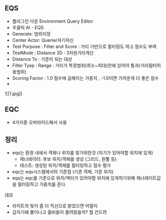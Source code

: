 ## EQS
- 플러그인 다운 Environment Query Editor
- 우클릭 AI - EQS
- Generate: 범위지정
- Center Actor: Querier자기자신
- Test Purpose : Filter and Score : 거리 기반으로 필터링도 하고 점수도 부여 
- TestMode : Distance 3D : 3차원거리계산 
- Distance To : 기준이 되는 대상 
- Filter Tyep : Range : 거리가 특정범위(최소~최대)안에 있어야 통과(거리필터허용범위) 
- Scoring Factor : 1.0 점수에 곱해지는 가중치 , -1.0이면 가까운게 더 좋은 점수
- 
![[1.jpg]]
## EQC
- 4가지중 오버라이드해서 사용



## 정리
- eqs는 환경 내에서 객체나 위치를 찾기위한것 (자기가 있어야할 위치에 있게)
	- 제너레이터: 후보 위치/객체를 생성 (그리드, 원뿔 등)
	- 테스트: 생성된 위치/객체를 필터링하고 점수 평가
- eqc는 eqs시스템에서의 기준점 (기준 객체, 기준 위치)
- eqs는 eqc를 기준으로 위치/액터가 있어야할 위치에 있게하기위해 제너레이트값을 필터링하고 가중치를 준다.




데모
- 라이트의 빛이 좀 더 직선으로 밝았으면 어떨지
- 갑자기왜 불이나고 좀비들이 몰려왔을까? 뭘 건드려